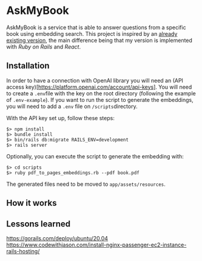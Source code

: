# AskMyBook

AskMyBook is a service that is able to answer questions from a specific book using embedding search. This project is inspired by an [already existing version](https://github.com/slavingia/askmybook), the main difference being that my version is implemented with *Ruby on Rails* and *React*.

## Installation
In order to have a connection with OpenAI library you will need an (API access key)[https://platform.openai.com/account/api-keys]. You will need to create a `.env`file with the key on the root directory (following the example of `.env-example`).
If you want to run the script to generate the embeddings, you will need to add a `.env` file on `/scripts`directory.

With the API key set up, follow these steps:
```
$> npm install
$> bundle install
$> bin/rails db:migrate RAILS_ENV=development
$> rails server
```
Optionally, you can execute the script to generate the embedding with:
```
$> cd scripts
$> ruby pdf_to_pages_embeddings.rb --pdf book.pdf
```
The generated files need to be moved to `app/assets/resources`.

## How it works

## Lessons learned


https://gorails.com/deploy/ubuntu/20.04
https://www.codewithjason.com/install-nginx-passenger-ec2-instance-rails-hosting/
